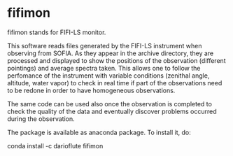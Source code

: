 # fifimon

fifimon stands for FIFI-LS monitor.

This software reads files generated by the FIFI-LS instrument when observing from SOFIA.
As they appear in the archive directory, they are processed and displayed to show the positions of the observation (different pointings) and average spectra taken. This allows one to follow the perfomance of the instrument with variable conditions (zenithal angle, altitude, water vapor) to check in real time if part of the observations need to be redone in order to have homogeneous observations.

The same code can be used also once the observation is completed to check the quality of the data and eventually discover problems occurred during the observation.

The package is available as anaconda package.
To install it, do:

conda install -c darioflute fifimon
